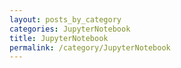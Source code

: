 ```yaml
---
layout: posts_by_category
categories: JupyterNotebook
title: JupyterNotebook
permalink: /category/JupyterNotebook
---
```

